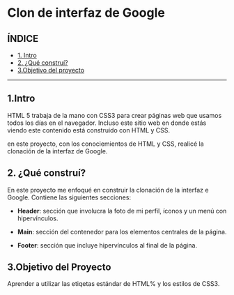 # Clon de interfaz de Google

## ÍNDICE

* [1. Intro](#)
* [2. ¿Qué construí?](#)
* [3.Objetivo del proyecto](#)

****

## 1.Intro
HTML 5 trabaja de la mano con CSS3 para crear páginas web que usamos todos los días en el navegador. Incluso este sitio web en donde estás viendo este contenido está construido con HTML y CSS.

en este proyecto, con los conociemientos de HTML y CSS, realicé la clonación de la interfaz de Google.

## 2. ¿Qué construí?
En este proyecto me enfoqué en construir la clonación de la interfaz e Google. Contiene las siguientes secciones:

* **Header**: sección que involucra la foto de mi perfil, íconos y un menú con hipervínculos.

* **Main**: sección del contenedor para los elementos centrales de la página.

*  **Footer**: sección que incluye hipervínculos al final de la página. 

## 3.Objetivo del Proyecto

Aprender a utilizar las etiqetas estándar de HTML% y los estilos de CSS3.







